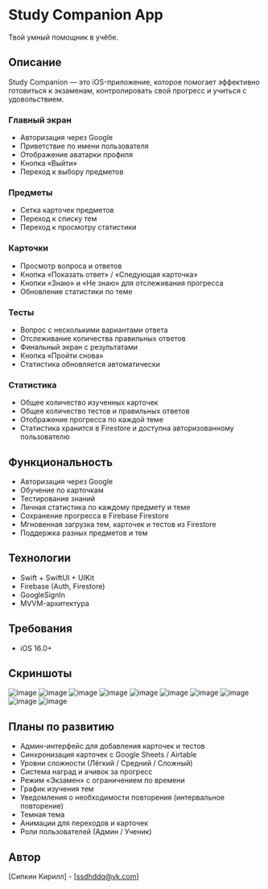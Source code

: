# Study Companion App

Твой умный помощник в учёбе.

## Описание

Study Companion — это iOS-приложение, которое помогает эффективно готовиться к экзаменам, контролировать свой прогресс и учиться с удовольствием.

### Главный экран
- Авторизация через Google
- Приветствие по имени пользователя
- Отображение аватарки профиля
- Кнопка «Выйти»
- Переход к выбору предметов

### Предметы
- Сетка карточек предметов
- Переход к списку тем
- Переход к просмотру статистики

### Карточки
- Просмотр вопроса и ответов
- Кнопка «Показать ответ» / «Следующая карточка»
- Кнопки «Знаю» и «Не знаю» для отслеживания прогресса
- Обновление статистики по теме

### Тесты
- Вопрос с несколькими вариантами ответа
- Отслеживание количества правильных ответов
- Финальный экран с результатами
- Кнопка «Пройти снова»
- Статистика обновляется автоматически

### Статистика
- Общее количество изученных карточек
- Общее количество тестов и правильных ответов
- Отображение прогресса по каждой теме
- Статистика хранится в Firestore и доступна авторизованному пользователю

## Функциональность
- Авторизация через Google 
- Обучение по карточкам
- Тестирование знаний
- Личная статистика по каждому предмету и теме
- Сохранение прогресса в Firebase Firestore
- Мгновенная загрузка тем, карточек и тестов из Firestore
- Поддержка разных предметов и тем

## Технологии

- Swift + SwiftUI + UIKit
- Firebase (Auth, Firestore)
- GoogleSignIn
- MVVM-архитектура

## Требования

- iOS 16.0+

## Скриншоты

![image](https://github.com/user-attachments/assets/e4d6ebb9-3293-4083-9794-610ea997a4a4) ![image](https://github.com/user-attachments/assets/6c7f7fae-b0d4-4e60-818a-0ae4a47d590c) ![image](https://github.com/user-attachments/assets/4bf23159-82d4-4f08-937d-5b33f3d79d9a) ![image](https://github.com/user-attachments/assets/d86ea5fd-963d-495f-9ad1-ef48c78ee791) ![image](https://github.com/user-attachments/assets/2462a49c-d5ac-44e4-bbd4-11da7b4c84e3) ![image](https://github.com/user-attachments/assets/34399886-ede0-4f14-b9b7-d1c0bfc70bf0) ![image](https://github.com/user-attachments/assets/ec286a7c-ce93-4e85-b2aa-b538c17c1e1d) ![image](https://github.com/user-attachments/assets/e62e2765-e8a2-4df2-bc8f-d34d76e2e533) ![image](https://github.com/user-attachments/assets/802aa526-4521-44c4-9b52-22c1e7afd332) ![image](https://github.com/user-attachments/assets/46ffa0be-5793-4b3d-bab3-a5e946f51e32)

## Планы по развитию

 - Админ-интерфейс для добавления карточек и тестов
 - Синхронизация карточек с Google Sheets / Airtable
 - Уровни сложности (Лёгкий / Средний / Сложный)
 - Система наград и ачивок за прогресс
 - Режим «Экзамен» с ограничением по времени
 - График изучения тем
 - Уведомления о необходимости повторения (интервальное повторение)
 - Темная тема
 - Анимации для переходов и карточек
 - Роли пользователей (Админ / Ученик)

## Автор

[Сипкин Кирилл] - [ssdhddq@vk.com]
